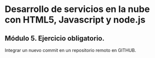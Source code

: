 Desarrollo de servicios en la nube con HTML5, Javascript y node.js
==================================================================

## Módulo 5. Ejercicio obligatorio.

Integrar un nuevo commit en un repositorio remoto en GITHUB.

